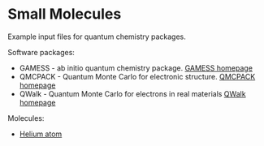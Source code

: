 # Small Molecules

Example input files for quantum chemistry packages.

Software packages:
* GAMESS - ab initio quantum chemistry package.   [GAMESS homepage](http://www.msg.ameslab.gov/gamess/) 
* QMCPACK - Quantum Monte Carlo for electronic structure.  [QMCPACK homepage](http://qmcpack.org/) 
* QWalk - Quantum Monte Carlo for electrons in real materials  [QWalk homepage](http://qwalk.github.io/mainline/) 


Molecules:
* [Helium atom](helium/README.md)
